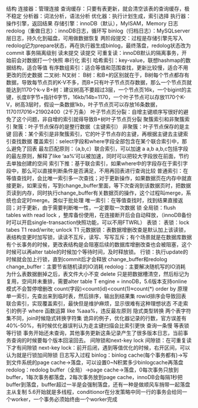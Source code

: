 结构
连接器：管理连接
查询缓存：只要有表更新，就会清空该表的查询缓存，极不稳定
分析器：词法分析，语法分析
优化器：执行计划生成，索引选择
执行器：操作引擎，返回结果
存储引擎：innoDB（默认），MyISAM，Memory
日志
redolog（重做日志）：innoDB日志，循环写
binlog（归档日志）：MySQLserver层日志，持久化到磁盘，可用做数据恢复
两阶段提交：过程是存储引擎先写入redolog记为prepare状态，再在执行器生成binlog，最终落盘，redolog状态改为commit
事务隔离级别
读未提交
读提交
可重复读：innoDB默认的隔离事务，开始前会对数据打一个快照
串行化
索引
哈希索引：key-value，联想hashmap的数据结构，适合等值
有序数组索引：适合等值和范围查找，更新比较慢，适合不用更改的历史数据
二叉树:
N叉树：
B树：和B+的区别就在于，B树每个节点都存有数据，导致每节点页的K-V不多，而B+只有叶子节点页存数据，那么一个节点页就能达到1170个k-v
B+树：建议树高不要超过3层，一个节点页16k，一个bigint的主键，长度8字节+指针6字节，16kb/14b=1170，一个叶子节点可以存放1170个K-V，树高3层时，假设一条数据1kb，叶子节点页可以存放16条数据，1170*1170*16=21902400（2千万条）
叶子节点页分裂：自增主键顺序写很好的避免了这个问题，非自增的索引就得导致B+树叶子节点页分裂
聚簇索引和非聚簇索引
聚簇：叶子节点保存的是整行数据（主键索引）
非聚簇：叶子节点保存的是主键
回表：某个索引是非聚簇索引，它的叶子节点存的主键，再根据主键去主键索引查找数据
覆盖索引：select字段和where字段全部包含在某个联合索引中，那么避免了回表
最左匹配原则：（a,b,c）联合索引，可以加速 a    a,b    a,b,c包括字段的最左原则，解释了like ‘aa%’可以被加速，同时可以把较大字段放在前面，节约去单独创建的空间
索引下推：基于联合索引，如果where中的字段存在于索引字段中，那么可以直接判断条件是否满足，不用再回表进行查询比较
普通索引：在等值查找时，会比唯一索引多一次查找；对于更新操作，如果数据页在内存中就直接更新，如果没有，写到change_buffer里面，等下次查询到该数据页时，把数据页读到内存，同时执行change_buffer有关数据页的操作，这个过程叫merge，系统也会定时merge。类似于批处理
唯一索引：在等值查找时，找到结果直接返回；对于更新，由于需要判断唯一性，一定要取一次数据
锁
全局锁：flush tables with read lock ，整库备份使用，在连接断开后会自动释放，（innoDB备份时可以开启single-transaction快照功能，可以不用FTWRL）
表锁：
表锁：lock tabes T1 read/write; unlock T1
元数据锁：表数据增删改查是默认加上该读锁，表结构变更时加写锁，读读不互斥，读写、写写互斥；有个场景就是在数据库数据有个长事务的时候，更改表结构是会阻塞后续的数据库增删改查也会被阻塞，这个时候可以再alter table的时候加个等待时间，及时释放锁。
行锁：执行update的时候就会加上行锁，直到commit后才会释放
change_buffer和redolog
change_buffer：主要节省随机读的IO消耗
redolog：主要解决随机写的IO消耗
为什么表数据删掉之后，表文件大小不变
delete 只是把数据槽清空，然后标记为复用，空间并未重排，需要alter table T engine = innoDB，5.6版本支持online模式不会暂停增删改
count(字段)<count(id)<count(1)≈count(*)
order by 原理
单一索引，先查出来到临时表，然后排序，输出到结果集
rowid排序会导致回表
联合索引，实现覆盖索引，最快但是维护麻烦，显示很难有这种理想状态
不走索引的例子
where 函数运算
like %aaa%，违反最左原则
隐式类型转换
两个表字符集不同，join时候隐式转换字符集
诡异的例子，优化器记录的行数，官方误差有40%-50%，有时候优化器误判认为走主键扫描会比索引更快
查询一条慢
等表锁
等行锁
事务开始还未查询，其他事务更新这条记录产生了很多版本日志，当前事务查询的时候要每个版本回滚回去。
间隙锁和next-key lock
间隙锁：在可重复读下才有间隙锁
next-key lock：前开后闭，遇到等值优化的时候，右开区间，可以认为就是行锁加间隙锁
日志写入过程
binlog：binlog cache(每个事务都有)->写到文件系统的page cache->落盘，可以设置0~N积累多少binlogcache再落盘
redolog：redolog buffer（全局）->page cache->落盘，0每次事务只放到buffer，1每次事务都落盘，2每次事务放到page cache，innoDB会每隔1秒把buffer到落盘，buffer超过一半是会强制落盘，还有一种是做顺风车捎带一起落盘
主从复制
5.6开始就是多线程，conditionor在分发策略中同一行的事务会给同一个worker，一个事务必须始终由一个worker完成